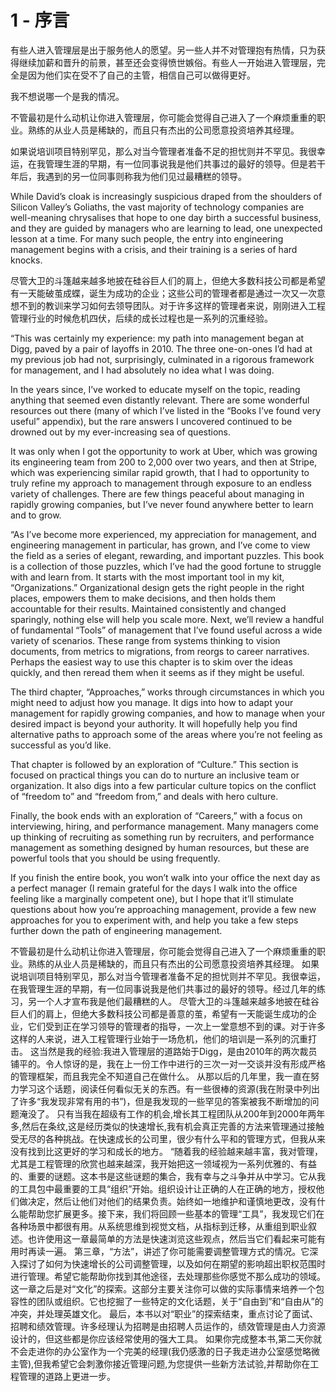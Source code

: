 # 1 - 序言

有些人进入管理层是出于服务他人的愿望。另一些人并不对管理抱有热情，只为获得继续加薪和晋升的前景，甚至还会变得愤世嫉俗。有些人一开始进入管理层，完全是因为他们实在受不了自己的主管，相信自己可以做得更好。 

我不想说哪一个是我的情况。 

不管最初是什么动机让你进入管理层，你可能会觉得自己进入了一个麻烦重重的职业。熟练的从业人员是稀缺的，而且只有杰出的公司愿意投资培养其经理。

如果说培训项目特别罕见，那么对当今管理者准备不足的担忧则并不罕见。我很幸运，在我管理生涯的早期，有一位同事说我是他们共事过的最好的领导。但是若干年后，我遇到的另一位同事则称我为他们见过最糟糕的领导。

While David’s cloak is increasingly suspicious draped from the shoulders of Silicon Valley’s Goliaths, the vast majority of technology companies are well-meaning chrysalises that hope to one day birth a successful business, and they are guided by managers who are learning to lead, one unexpected lesson at a time. For many such people, the entry into engineering management begins with a crisis, and their training is a series of hard knocks.

尽管大卫的斗篷越来越多地披在硅谷巨人们的肩上，但绝大多数科技公司都是希望有一天能破茧成蝶，诞生为成功的企业；这些公司的管理者都是通过一次又一次意想不到的教训来学习如何去领导团队。对于许多这样的管理者来说，刚刚进入工程管理行业的时候危机四伏，后续的成长过程也是一系列的沉重经验。

“This was certainly my experience: my path into management began at Digg, paved by a pair of layoffs in 2010. The three one-on-ones I’d had at my previous job had not, surprisingly, culminated in a rigorous framework for management, and I had absolutely no idea what I was doing.

In the years since, I’ve worked to educate myself on the topic, reading anything that seemed even distantly relevant. There are some wonderful resources out there \(many of which I’ve listed in the “Books I’ve found very useful” appendix\), but the rare answers I uncovered continued to be drowned out by my ever-increasing sea of questions.

It was only when I got the opportunity to work at Uber, which was growing its engineering team from 200 to 2,000 over two years, and then at Stripe, which was experiencing similar rapid growth, that I had to opportunity to truly refine my approach to management through exposure to an endless variety of challenges. There are few things peaceful about managing in rapidly growing companies, but I’ve never found anywhere better to learn and to grow.

“As I’ve become more experienced, my appreciation for management, and engineering management in particular, has grown, and I’ve come to view the field as a series of elegant, rewarding, and important puzzles. This book is a collection of those puzzles, which I’ve had the good fortune to struggle with and learn from. It starts with the most important tool in my kit, “Organizations.” Organizational design gets the right people in the right places, empowers them to make decisions, and then holds them accountable for their results. Maintained consistently and changed sparingly, nothing else will help you scale more. Next, we’ll review a handful of fundamental “Tools” of management that I’ve found useful across a wide variety of scenarios. These range from systems thinking to vision documents, from metrics to migrations, from reorgs to career narratives. Perhaps the easiest way to use this chapter is to skim over the ideas quickly, and then reread them when it seems as if they might be useful.

The third chapter, “Approaches,” works through circumstances in which you might need to adjust how you manage. It digs into how to adapt your management for rapidly growing companies, and how to manage when your desired impact is beyond your authority. It will hopefully help you find alternative paths to approach some of the areas where you’re not feeling as successful as you’d like.

That chapter is followed by an exploration of “Culture.” This section is focused on practical things you can do to nurture an inclusive team or organization. It also digs into a few particular culture topics on the conflict of “freedom to” and “freedom from,” and deals with hero culture.

Finally, the book ends with an exploration of “Careers,” with a focus on interviewing, hiring, and performance management. Many managers come up thinking of recruiting as something run by recruiters, and performance management as something designed by human resources, but these are powerful tools that you should be using frequently.

If you finish the entire book, you won’t walk into your office the next day as a perfect manager \(I remain grateful for the days I walk into the office feeling like a marginally competent one\), but I hope that it’ll stimulate questions about how you’re approaching management, provide a few new approaches for you to experiment with, and help you take a few steps further down the path of engineering management.



不管最初是什么动机让你进入管理层，你可能会觉得自己进入了一个麻烦重重的职业。熟练的从业人员是稀缺的，而且只有杰出的公司愿意投资培养其经理。 如果说培训项目特别罕见，那么对当今管理者准备不足的担忧则并不罕见。我很幸运，在我管理生涯的早期，有一位同事说我是他们共事过的最好的领导。经过几年的练习，另一个人才宣布我是他们最糟糕的人。 尽管大卫的斗篷越来越多地披在硅谷巨人们的肩上，但绝大多数科技公司都是善意的茧，希望有一天能诞生成功的企业，它们受到正在学习领导的管理者的指导，一次上一堂意想不到的课。对于许多这样的人来说，进入工程管理行业始于一场危机，他们的培训是一系列的沉重打击。 这当然是我的经验:我进入管理层的道路始于Digg，是由2010年的两次裁员铺平的。令人惊讶的是，我在上一份工作中进行的三次一对一交谈并没有形成严格的管理框架，而且我完全不知道自己在做什么。 从那以后的几年里，我一直在努力学习这个话题，阅读任何看似无关的东西。有一些很棒的资源\(我在附录中列出了许多“我发现非常有用的书”\)，但是我发现的一些罕见的答案被我不断增加的问题淹没了。 只有当我在超级有工作的机会,增长其工程团队从200年到2000年两年多,然后在条纹,这是经历类似的快速增长,我有机会真正完善的方法来管理通过接触受无尽的各种挑战。在快速成长的公司里，很少有什么平和的管理方式，但我从来没有找到比这更好的学习和成长的地方。 “随着我的经验越来越丰富，我对管理，尤其是工程管理的欣赏也越来越深，我开始把这一领域视为一系列优雅的、有益的、重要的谜题。这本书是这些谜题的集合，我有幸与之斗争并从中学习。它从我的工具包中最重要的工具“组织”开始。组织设计让正确的人在正确的地方，授权他们做决定，然后让他们对他们的结果负责。始终如一地维护和谨慎地更改，没有什么能帮助您扩展更多。接下来，我们将回顾一些基本的管理“工具”，我发现它们在各种场景中都很有用。从系统思维到视觉文档，从指标到迁移，从重组到职业叙述。也许使用这一章最简单的方法是快速浏览这些观点，然后当它们看起来可能有用时再读一遍。 第三章，“方法”，讲述了你可能需要调整管理方式的情况。它深入探讨了如何为快速增长的公司调整管理，以及如何在期望的影响超出职权范围时进行管理。希望它能帮助你找到其他途径，去处理那些你感觉不那么成功的领域。 这一章之后是对“文化”的探索。这部分主要关注你可以做的实际事情来培养一个包容性的团队或组织。它也挖掘了一些特定的文化话题，关于“自由到”和“自由从”的冲突，并处理英雄文化。 最后，本书以对“职业”的探索结束，重点讨论了面试、招聘和绩效管理。许多经理认为招聘是由招聘人员运作的，绩效管理是由人力资源设计的，但这些都是你应该经常使用的强大工具。 如果你完成整本书,第二天你就不会走进你的办公室作为一个完美的经理\(我仍感激的日子我走进办公室感觉略微主管\),但我希望它会刺激你接近管理问题,为您提供一些新方法试验,并帮助你在工程管理的道路上更进一步。

